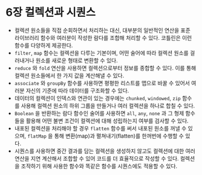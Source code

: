 # 6장 컬렉션과 시퀀스

- 컬렉션 원소들을 직접 순회하면서 처리하는 대신, 대부분의 일반적인 연산을 표준 라이브러리 함수와 여러분이 작성한 람다를 조합해 처리할 수 있다. 코틀린은 이런 함수를 다양하게 제공한다.
- `filter`, `map` 함수는 컬렉션을 다루는 기본이며, 어떤 술어에 따라 컬렉션 원소를 걸러내거나 원소를 새로운 형태로 변환할 수 있다.
- `reduce` 와 `fold` 연산을 사용하면 컬렉션으로부터 정보를 종합할 수 있다. 이를 통해 컬렉션 원소들에서 한 가지 값을 계산해낼 수 있다.
- `associate` 와 `groupBy` 함수를 사용하면 평평한 리스트를 맵으로 바꿀 수 있어서 여러분 자신의 기준에 따라 데이터를 구조화할 수 있다.
- 데이터의 컬렉션이 인덱스와 연관이 있는 경우에는 `chunked`, `windowed`, `zip` 함수를 사용해 컬렉션 원소의 하위 그룹을 만들거나 여러 컬렉션을 하나로 합칠 수 있다.
- `Boolean` 을 반환하는 람다 함수인 술어를 사용하면 `all`, `any`, `none` 과 그 형제 함수들을 활용해 어떤 불변 조건이 컬렉션에 대해 성립하는지 여부를 검사할 수 있다.
- 내포된 컬렉션을 처리해야 할 경우 `flatten` 함수를 써서 내포된 원소를 꺼낼 수 있으며, `flatMap` 을 통해 변환(map)과 펼쳐내기(flatten)를 한꺼번에 수행할 수 있다.
- 시퀀스를 사용하면 중간 결과를 담는 컬렉션을 생성하지 않고도 컬렉션에 대한 여러 연산을 지연 계산해서 조합할 수 있어 코드를 더 효율적으로 작성할 수 있다. 컬렉션을 조작하기 위해 사용한 함수와 똑같은 함수를 시퀀스에도 적용할 수 있다.